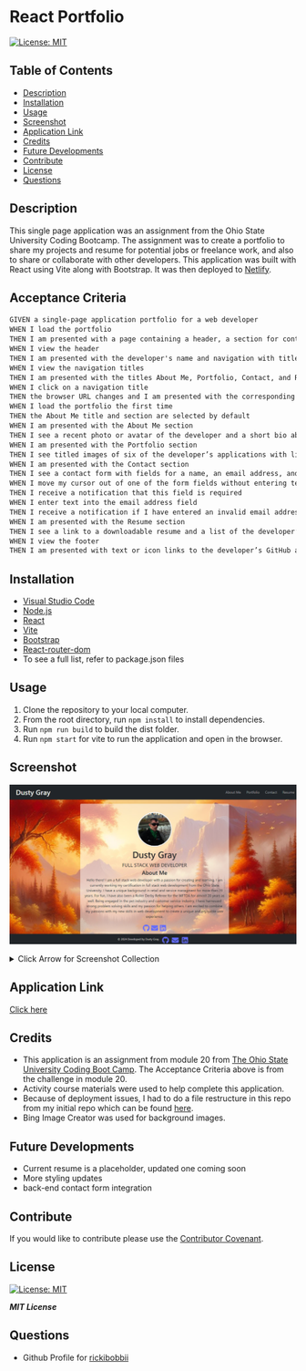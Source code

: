 # React Portfolio 

[![License: MIT](https://img.shields.io/badge/License-MIT-yellow.svg)](https://opensource.org/licenses/MIT)   

## Table of Contents

- [Description](#description)
- [Installation](#installation)
- [Usage](#usage)
- [Screenshot](#screenshot)
- [Application Link](#application-link)
- [Credits](#credits)
- [Future Developments](#future-developments)
- [Contribute](#contribute)
- [License](#license)
- [Questions](#questions)

## Description

This single page application was an assignment from the Ohio State University Coding Bootcamp. The assignment was to create a portfolio to share my projects and resume for potential jobs or freelance work, and also to share or collaborate with other developers.  This application was built with React using Vite along with Bootstrap.  It was then deployed to [Netlify](https://www.netlify.com/).

## Acceptance Criteria

```md
GIVEN a single-page application portfolio for a web developer
WHEN I load the portfolio
THEN I am presented with a page containing a header, a section for content, and a footer
WHEN I view the header
THEN I am presented with the developer's name and navigation with titles corresponding to different sections of the portfolio
WHEN I view the navigation titles
THEN I am presented with the titles About Me, Portfolio, Contact, and Resume, and the title corresponding to the current section is highlighted
WHEN I click on a navigation title
THEN the browser URL changes and I am presented with the corresponding section below the navigation and that title is highlighted
WHEN I load the portfolio the first time
THEN the About Me title and section are selected by default
WHEN I am presented with the About Me section
THEN I see a recent photo or avatar of the developer and a short bio about them
WHEN I am presented with the Portfolio section
THEN I see titled images of six of the developer’s applications with links to both the deployed applications and the corresponding GitHub repositories
WHEN I am presented with the Contact section
THEN I see a contact form with fields for a name, an email address, and a message
WHEN I move my cursor out of one of the form fields without entering text
THEN I receive a notification that this field is required
WHEN I enter text into the email address field
THEN I receive a notification if I have entered an invalid email address
WHEN I am presented with the Resume section
THEN I see a link to a downloadable resume and a list of the developer’s proficiencies
WHEN I view the footer
THEN I am presented with text or icon links to the developer’s GitHub and LinkedIn profiles, and their profile on a third platform (Stack Overflow, Twitter)
```


## Installation
 - [Visual Studio Code](https://code.visualstudio.com/)
 - [Node.js](https://nodejs.org/en)
 - [React](https://react.dev/)
 - [Vite](https://vitejs.dev/)
 - [Bootstrap](https://getbootstrap.com/)
 - [React-router-dom](https://www.npmjs.com/package/react-router-dom/v/6.11.1)
 - To see a full list, refer to package.json files
       

## Usage

1. Clone the repository to your local computer.
2. From the root directory, run `npm install` to install dependencies.
3. Run `npm run build` to build the dist folder.
4. Run `npm start` for vite to run the application and open in the browser.




## Screenshot

![](./src/assets/screenshots/about-pic.png)
<details>
  <summary>Click Arrow for Screenshot Collection</summary>
  <img src="./src/assets/screenshots/portfolio-pic.png" alt="image-description"/>
  <img src="./src/assets/screenshots/contact-pic.png" alt="image-description"/>
  <img src="./src/assets/screenshots/resume=pic.png" alt="image-description"/>
  <img src="./src/assets/screenshots/mobilepic1.png" alt="image-description"/>
  <img src="./src/assets/screenshots/mobilepic2.png" alt="image-description"/>
</details>



## Application Link

[Click here](https://dusty-gray-portfolio.netlify.app/)

## Credits

 - This application is an assignment from module 20 from [The Ohio State University Coding Boot Camp](https://eng-bootcamps.osu.edu/).  The Acceptance Criteria above is from the challenge in module 20. 
 - Activity course materials were used to help complete this application.
 - Because of deployment issues, I had to do a file restructure in this repo from my initial repo which can be found [here](https://github.com/RickiBobbii/React-Portfolio).  
 - Bing Image Creator was used for background images.
## Future Developments

  - Current resume is a placeholder, updated one coming soon
  - More styling updates
  - back-end contact form integration

## Contribute 

If you would like to contribute please use the [Contributor Covenant](https://www.contributor-covenant.org/).



## License

[![License: MIT](https://img.shields.io/badge/License-MIT-yellow.svg)](https://opensource.org/licenses/MIT)   

***MIT License***

## Questions

 - Github Profile for [rickibobbii](https://github.com/rickibobbii)